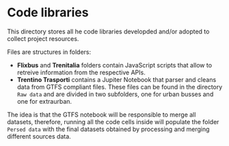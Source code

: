 # Code libraries

This directory stores all he code libraries developded and/or adopted to collect project resources.

Files are structures in folders:

- **Flixbus** and **Trenitalia** folders contain JavaScript scripts that allow to retreive information from the respective APIs.
- **Trentino Trasporti** contains a Jupiter Notebook that parser and cleans data from GTFS compliant files. These files can be found in the directory `Raw data` and are divided in two subfolders, one for urban busses and one for extraurban.

The idea is that the GTFS notebook will be responsible to merge all datasets, therefore, running all the code cells inside will populate the folder `Persed data` with the final datasets obtained by processing and merging different sources data.
